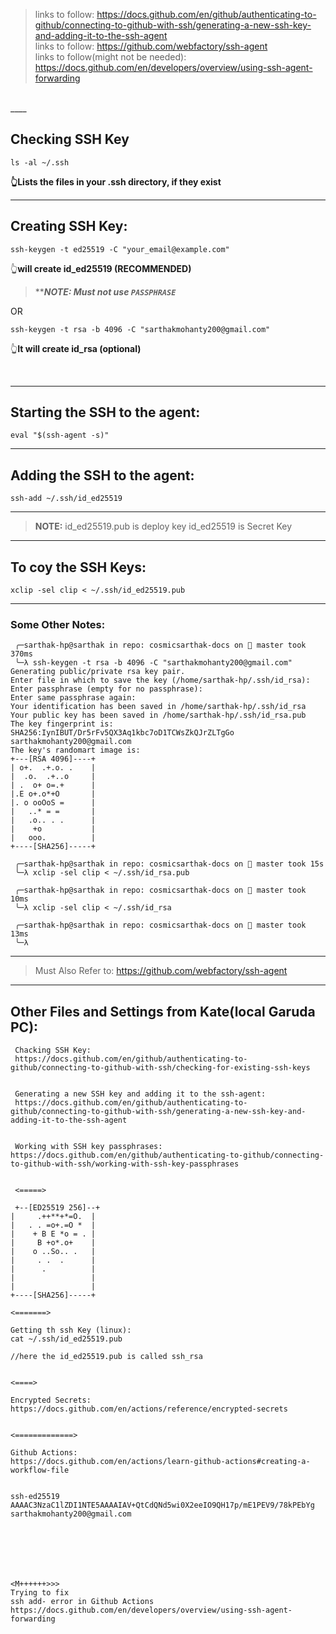 > links to follow: https://docs.github.com/en/github/authenticating-to-github/connecting-to-github-with-ssh/generating-a-new-ssh-key-and-adding-it-to-the-ssh-agent <br/>
> links to follow: https://github.com/webfactory/ssh-agent <br/>
> links to follow(might not be needed): https://docs.github.com/en/developers/overview/using-ssh-agent-forwarding
<br/>
____

## Checking SSH Key

```
ls -al ~/.ssh
```

__**👆Lists the files in your .ssh directory, if they exist**__

____

## Creating SSH Key:

```
ssh-keygen -t ed25519 -C "your_email@example.com"
```

👆**will create id_ed25519 (RECOMMENDED)**

> ****_NOTE: Must not use `PASSPHRASE`_**

OR

```
ssh-keygen -t rsa -b 4096 -C "sarthakmohanty200@gmail.com"
```

👆**It will create id_rsa  (optional)**

<br/>

____

## Starting the SSH to the agent:

```
eval "$(ssh-agent -s)"
```

____

## Adding the SSH to the agent:

```
ssh-add ~/.ssh/id_ed25519
```
_____

> **NOTE:**
> id_ed25519.pub is deploy key
> id_ed25519 is Secret Key

____

## To coy the SSH Keys:
```
xclip -sel clip < ~/.ssh/id_ed25519.pub
```


____
### Some Other Notes:


```
 ╭─sarthak-hp@sarthak in repo: cosmicsarthak-docs on  master took 370ms
 ╰─λ ssh-keygen -t rsa -b 4096 -C "sarthakmohanty200@gmail.com"
Generating public/private rsa key pair.
Enter file in which to save the key (/home/sarthak-hp/.ssh/id_rsa): 
Enter passphrase (empty for no passphrase): 
Enter same passphrase again: 
Your identification has been saved in /home/sarthak-hp/.ssh/id_rsa
Your public key has been saved in /home/sarthak-hp/.ssh/id_rsa.pub
The key fingerprint is:
SHA256:IynIBUT/Dr5rFv5QX3Aq1kbc7oD1TCWsZkQJrZLTgGo sarthakmohanty200@gmail.com
The key's randomart image is:
+---[RSA 4096]----+
| o+.  .+.o. .    |
|  .o.  .+..o     |
| .  o+ o=.+      |
|.E o+.o*+O       |
|. o ooOoS =      |
|   ..* = =       |
|   .o.. . .      |
|    +o           |
|   ooo.          |
+----[SHA256]-----+

 ╭─sarthak-hp@sarthak in repo: cosmicsarthak-docs on  master took 15s
 ╰─λ xclip -sel clip < ~/.ssh/id_rsa.pub

 ╭─sarthak-hp@sarthak in repo: cosmicsarthak-docs on  master took 10ms
 ╰─λ xclip -sel clip < ~/.ssh/id_rsa

 ╭─sarthak-hp@sarthak in repo: cosmicsarthak-docs on  master took 13ms
 ╰─λ 
 ```
 ____
 
 > Must Also Refer to: https://github.com/webfactory/ssh-agent

____


## Other Files and Settings from Kate(local Garuda PC):


```
 Chacking SSH Key:
 https://docs.github.com/en/github/authenticating-to-github/connecting-to-github-with-ssh/checking-for-existing-ssh-keys

 
 Generating a new SSH key and adding it to the ssh-agent:
 https://docs.github.com/en/github/authenticating-to-github/connecting-to-github-with-ssh/generating-a-new-ssh-key-and-adding-it-to-the-ssh-agent
 
 
 Working with SSH key passphrases:
https://docs.github.com/en/github/authenticating-to-github/connecting-to-github-with-ssh/working-with-ssh-key-passphrases
 
 
 <=====>
 
 +--[ED25519 256]--+
|     .++**+*=O.  |
|   . . =o+.=O *  |
|    + B E *o = . |
|     B +o*.o+    |
|    o ..So.. .   |
|     . .  .      |
|      .          |
|                 |
|                 |
+----[SHA256]-----+

<=======>

Getting th ssh Key (linux):
cat ~/.ssh/id_ed25519.pub

//here the id_ed25519.pub is called ssh_rsa


<====>

Encrypted Secrets:
https://docs.github.com/en/actions/reference/encrypted-secrets


<=============>

Github Actions:
https://docs.github.com/en/actions/learn-github-actions#creating-a-workflow-file


ssh-ed25519 AAAAC3NzaC1lZDI1NTE5AAAAIAV+QtCdQNd5wi0X2eeIO9QH17p/mE1PEV9/78kPEbYg sarthakmohanty200@gmail.com







<M++++++>>>
Trying to fix 
ssh add- error in Github Actions
https://docs.github.com/en/developers/overview/using-ssh-agent-forwarding

```
